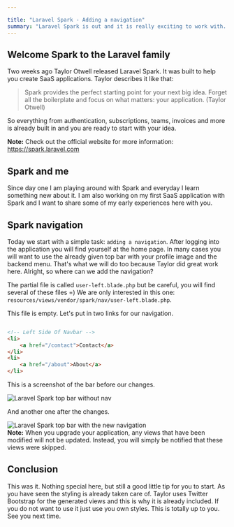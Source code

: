 ```yaml
---

title: "Laravel Spark - Adding a navigation"
summary: "Laravel Spark is out and it is really exciting to work with. But it is different from building an application from scratch. It provides a lot of great features but this also means quite some new stuff to learn. Today I want to show you how to add a simple navigation."
---
```


## Welcome Spark to the Laravel family

Two weeks ago Taylor Otwell released Laravel Spark. It was built to help you create SaaS applications. Taylor describes 
it like that:

<blockquote>Spark provides the perfect starting point for your next big idea. Forget all the boilerplate and focus on what matters: your application. (Taylor Otwell)</blockquote>

So everything from authentication, subscriptions, teams, invoices and more is already built in and you are ready to
 start with your idea. 

 <div class="blognote"><strong>Note:</strong> Check out the official website for more information: <a href="https://spark.laravel.com/">https://spark.laravel.com</a></div>
 
## Spark and me
 
 Since day one I am playing around with Spark and everyday I learn something new about it. I am also working on my first
  SaaS application with Spark and I want to share some of my early experiences here with you.

## Spark navigation

Today we start with a simple task: `adding a navigation`. After logging into the application you will find yourself at the
 home page. In many cases you will want to use the already given top bar with your profile image and the backend menu. 
 That's what we will do too because Taylor did great work here. Alright, so where can we add the navigation?
 
The partial file is called `user-left.blade.php` but be careful, you will find several of these files =) We are only
 interested in this one: `resources/views/vendor/spark/nav/user-left.blade.php`.
 
This file is empty. Let's put in two links for our navigation.

```html

<!-- Left Side Of Navbar -->
<li>
    <a href="/contact">Contact</a>
</li>
<li>
    <a href="/about">About</a>
</li>

```

This is a screenshot of the bar before our changes.

<img  class="blogimage"  src="/images/blog/spark_nav_01.png" alt="Laravel Spark top bar without nav">

And another one after the changes.

<img  class="blogimage"  src="/images/blog/spark_nav_02.png" alt="Laravel Spark top bar with the new navigation">

  <div class="blognote"><strong>Note:</strong> When you upgrade your application, any views that have been modified will not be updated. Instead, you will simply be notified that these views were skipped.</div>

## Conclusion

This was it. Nothing special here, but still a good little tip for you to start. As you have seen the 
styling is already taken care of. Taylor uses Twitter Bootstrap for the generated views and this is why it is already included. If you do not want to use it just use you own styles. This is totally up to you. See you next time.
